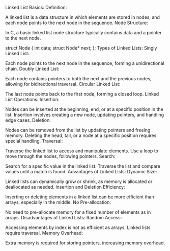 Linked List Basics:
Definition:

A linked list is a data structure in which elements are stored in nodes, and each node points to the next node in the sequence.
Node Structure:

In C, a basic linked list node structure typically contains data and a pointer to the next node.

struct Node {
    int data;
    struct Node* next;
};
Types of Linked Lists:
Singly Linked List:

Each node points to the next node in the sequence, forming a unidirectional chain.
Doubly Linked List:

Each node contains pointers to both the next and the previous nodes, allowing for bidirectional traversal.
Circular Linked List:

The last node points back to the first node, forming a closed loop.
Linked List Operations:
Insertion:

Nodes can be inserted at the beginning, end, or at a specific position in the list.
Insertion involves creating a new node, updating pointers, and handling edge cases.
Deletion:

Nodes can be removed from the list by updating pointers and freeing memory.
Deleting the head, tail, or a node at a specific position requires special handling.
Traversal:

Traverse the linked list to access and manipulate elements.
Use a loop to move through the nodes, following pointers.
Search:

Search for a specific value in the linked list.
Traverse the list and compare values until a match is found.
Advantages of Linked Lists:
Dynamic Size:

Linked lists can dynamically grow or shrink, as memory is allocated or deallocated as needed.
Insertion and Deletion Efficiency:

Inserting or deleting elements in a linked list can be more efficient than arrays, especially in the middle.
No Pre-allocation:

No need to pre-allocate memory for a fixed number of elements as in arrays.
Disadvantages of Linked Lists:
Random Access:

Accessing elements by index is not as efficient as arrays. Linked lists require traversal.
Memory Overhead:

Extra memory is required for storing pointers, increasing memory overhead.
